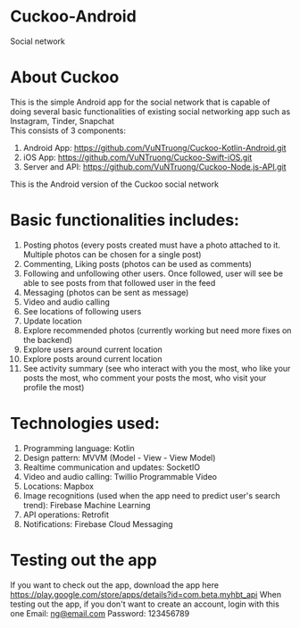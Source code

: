 # Cuckoo-Android
Social network

# About Cuckoo
This is the simple Android app for the social network that is capable of doing several basic functionalities of existing social networking app such as Instagram, Tinder, Snapchat <br>
This consists of 3 components:
1. Android App: https://github.com/VuNTruong/Cuckoo-Kotlin-Android.git
2. iOS App: https://github.com/VuNTruong/Cuckoo-Swift-iOS.git
3. Server and API: https://github.com/VuNTruong/Cuckoo-Node.js-API.git

This is the Android version of the Cuckoo social network <br>

# Basic functionalities includes:
1. Posting photos (every posts created must have a photo attached to it. Multiple photos can be chosen for a single post) <br>
2. Commenting, Liking posts (photos can be used as comments)
3. Following and unfollowing other users. Once followed, user will see be able to see posts from that followed user in the feed
4. Messaging (photos can be sent as message)
5. Video and audio calling
6. See locations of following users
7. Update location
8. Explore recommended photos (currently working but need more fixes on the backend)
9. Explore users around current location
10. Explore posts around current location
11. See activity summary (see who interact with you the most, who like your posts the most, who comment your posts the most, who visit your profile the most)

# Technologies used:
1. Programming language: Kotlin
2. Design pattern: MVVM (Model - View - View Model)
3. Realtime communication and updates: SocketIO
4. Video and audio calling: Twillio Programmable Video
5. Locations: Mapbox
6. Image recognitions (used when the app need to predict user's search trend): Firebase Machine Learning
7. API operations: Retrofit
8. Notifications: Firebase Cloud Messaging

# Testing out the app
If you want to check out the app, download the app here https://play.google.com/store/apps/details?id=com.beta.myhbt_api 
When testing out the app, if you don't want to create an account, login with this one
Email: ng@email.com
Password: 123456789
